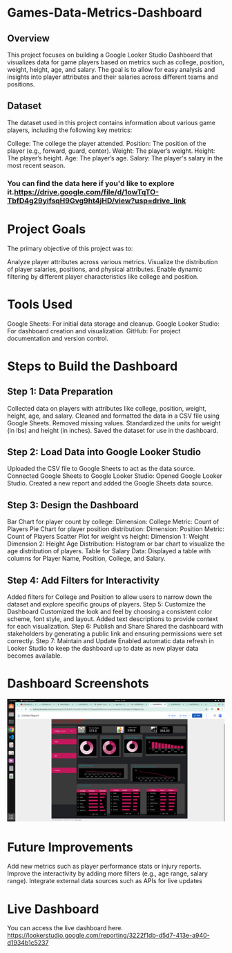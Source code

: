 # Games-Data-Metrics-Dashboard
## Overview
This project focuses on building a Google Looker Studio Dashboard that visualizes data for game players based on metrics such as college, position, weight, height, age, and salary. The goal is to allow for easy analysis and insights into player attributes and their salaries across different teams and positions.

## Dataset
The dataset used in this project contains information about various game players, including the following key metrics:

College: The college the player attended.
Position: The position of the player (e.g., forward, guard, center).
Weight: The player’s weight.
Height: The player’s height.
Age: The player’s age.
Salary: The player's salary in the most recent season.

### You can find the data here if you'd like to explore it.https://drive.google.com/file/d/1owTqTO-TbfD4g29yifsqH9Gvg9ht4jHD/view?usp=drive_link


# Project Goals
The primary objective of this project was to:

Analyze player attributes across various metrics.
Visualize the distribution of player salaries, positions, and physical attributes.
Enable dynamic filtering by different player characteristics like college and position.
# Tools Used
Google Sheets: For initial data storage and cleanup.
Google Looker Studio: For dashboard creation and visualization.
GitHub: For project documentation and version control.

# Steps to Build the Dashboard
## Step 1: Data Preparation
Collected data on players with attributes like college, position, weight, height, age, and salary.
Cleaned and formatted the data in a CSV file using Google Sheets.
Removed missing values.
Standardized the units for weight (in lbs) and height (in inches).
Saved the dataset for use in the dashboard.

## Step 2: Load Data into Google Looker Studio
Uploaded the CSV file to Google Sheets to act as the data source.
Connected Google Sheets to Google Looker Studio:
Opened Google Looker Studio.
Created a new report and added the Google Sheets data source.

## Step 3: Design the Dashboard
Bar Chart for player count by college:
Dimension: College
Metric: Count of Players
Pie Chart for player position distribution:
Dimension: Position
Metric: Count of Players
Scatter Plot for weight vs height:
Dimension 1: Weight
Dimension 2: Height
Age Distribution:
Histogram or bar chart to visualize the age distribution of players.
Table for Salary Data:
Displayed a table with columns for Player Name, Position, College, and Salary.

## Step 4: Add Filters for Interactivity
Added filters for College and Position to allow users to narrow down the dataset and explore specific groups of players.
Step 5: Customize the Dashboard
Customized the look and feel by choosing a consistent color scheme, font style, and layout.
Added text descriptions to provide context for each visualization.
Step 6: Publish and Share
Shared the dashboard with stakeholders by generating a public link and ensuring permissions were set correctly.
Step 7: Maintain and Update
Enabled automatic data refresh in Looker Studio to keep the dashboard up to date as new player data becomes available.

# Dashboard Screenshots
![Dashboard Screenshot](https://github.com/tinajs2018/Games-Data-Metrics-Dashboard/raw/main/Screenshot%20from%202024-09-12%2021-06-42.png)

# Future Improvements
Add new metrics such as player performance stats or injury reports.
Improve the interactivity by adding more filters (e.g., age range, salary range).
Integrate external data sources such as APIs for live updates

# Live Dashboard
You can access the live dashboard here.
https://lookerstudio.google.com/reporting/3222f1db-d5d7-413e-a940-d1934b1c5237
